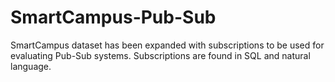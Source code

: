 # SmartCampus-Pub-Sub
SmartCampus dataset has been expanded with subscriptions to be used for evaluating Pub-Sub systems. Subscriptions are found in SQL and natural language.
